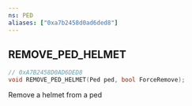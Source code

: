 ```yaml
---
ns: PED
aliases: ["0xa7b2458d0ad6ded8"]
---
```

## REMOVE_PED_HELMET

```c
// 0xA7B2458D0AD6DED8
void REMOVE_PED_HELMET(Ped ped, bool ForceRemove);
```

Remove a helmet from a ped

